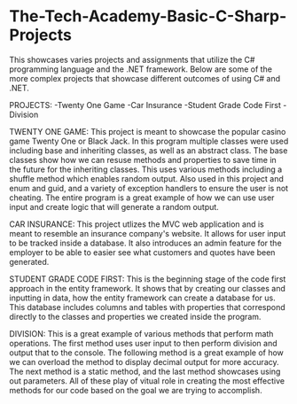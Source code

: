 # The-Tech-Academy-Basic-C-Sharp-Projects
This showcases varies projects and assignments that utilize the C# programming language and the .NET framework.  Below are some of the more complex projects that showcase different outcomes of using C# and .NET.

PROJECTS:
-Twenty One Game
-Car Insurance 
-Student Grade Code First
-Division


TWENTY ONE GAME:
This project is meant to showcase the popular casino game Twenty One or Black Jack.  In this program multiple classes were used including base and inheriting classes, as well as an abstract class. The base classes show how we can resuse methods and properties to save time in the future for the inheriting classes.   This uses various methods including a shuffle method which enables random output.  Also used in this project and enum and guid, and a variety of exception handlers to ensure the user is not cheating. The entire program is a great example of how we can use user input and create logic that will generate a random output.

CAR INSURANCE:
This project utlizes the MVC web application and is meant to resemble an insurance company's website. It allows for user input to be tracked inside a database.  It also introduces an admin feature for the employer to be able to easier see what customers and quotes have been generated.

STUDENT GRADE CODE FIRST:
This is the beginning stage of the code first approach in the entity framework.  It shows that by creating our classes and inputting in data, how the entity framework can create a database for us.  This database includes columns and tables with properties that correspond directly to the classes and properties we created inside the program.

DIVISION:
This is a great example of various methods that perform math operations.  The first method uses user input to then perform division and output that to the console.  The following method is a great example of how we can overload the method to display decimal output for more accuracy.  The next method is a static method, and the last method showcases using out parameters.  All of these play of vitual role in creating the most effective methods for our code based on the goal we are trying to accomplish.

